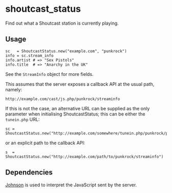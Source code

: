 shoutcast_status
================

Find out what a Shoutcast station is currently playing.

Usage
-----

    sc   = ShoutcastStatus.new("example.com", "punkrock")
    info = sc.stream_info
    info.artist # => "Sex Pistols"
    info.title  # => "Anarchy in the UK"

See the `StreamInfo` object for more fields.

This assumes that the server exposes a callback API at the usual path, namely:

    http://example.com/cast/js.php/punkrock/streaminfo

If this is not the case, an alternative URL can be supplied as the only
parameter when initialising ShoutcastStatus; this can be either the `tunein.php`
URL:

    sc = ShoutcastStatus.new("http://example.com/somewhere/tunein.php/punkrock/playlist.pls")

or an explicit path to the callback API:

    s  = ShoutcastStatus.new("http://example.com/path/to/punkrock/streaminfo")

Dependencies
------------

[Johnson](http://github.com/jbarnette/johnson) is used to interpret the JavaScript sent by the server.
